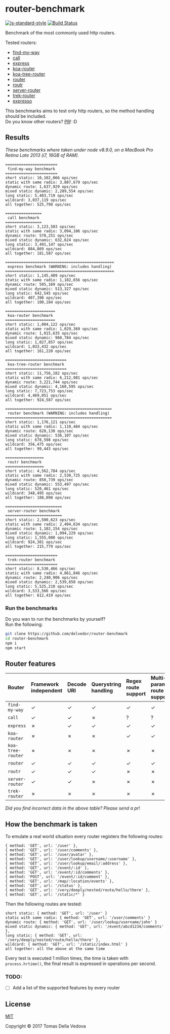 # router-benchmark

[![js-standard-style](https://img.shields.io/badge/code%20style-standard-brightgreen.svg?style=flat)](http://standardjs.com/) [![Build Status](https://travis-ci.org/delvedor/router-benchmark.svg?branch=master)](https://travis-ci.org/delvedor/router-benchmark)

Benchmark of the most commonly used http routers.

Tested routers:

- [find-my-way](https://github.com/delvedor/find-my-way)
- [call](https://github.com/hapijs/call)
- [express](https://www.npmjs.com/package/express)
- [koa-router](https://github.com/alexmingoia/koa-router)
- [koa-tree-router](https://github.com/steambap/koa-tree-router)
- [router](https://github.com/pillarjs/router)
- [routr](https://github.com/yahoo/routr)
- [server-router](https://github.com/yoshuawuyts/server-router)
- [trek-router](https://www.npmjs.com/package/trek-router)
- [expresso](https://www.npmjs.com/package/expresso-router)

This benchmarks aims to test only http routers, so the method handling should be included.  
Do you know other routers? [PR](https://github.com/delvedor/router-benchmark/pulls)! :D

<a name="results"></a>
## Results
*These benchmarks where taken under node v8.9.0, on a MacBook Pro Retina Late 2013 (i7, 16GB of RAM).*

```
=======================
 find-my-way benchmark
=======================
short static: 10,102,066 ops/sec
static with same radix: 3,887,679 ops/sec
dynamic route: 1,637,929 ops/sec
mixed static dynamic: 2,289,554 ops/sec
long static: 5,403,719 ops/sec
wildcard: 3,037,119 ops/sec
all together: 525,798 ops/sec

================
 call benchmark
================
short static: 3,123,503 ops/sec
static with same radix: 3,094,106 ops/sec
dynamic route: 578,251 ops/sec
mixed static dynamic: 632,624 ops/sec
long static: 3,491,147 ops/sec
wildcard: 884,869 ops/sec
all together: 181,587 ops/sec

================================================
 express benchmark (WARNING: includes handling)
================================================
short static: 1,145,409 ops/sec
static with same radix: 1,102,656 ops/sec
dynamic route: 595,169 ops/sec
mixed static dynamic: 513,327 ops/sec
long static: 642,545 ops/sec
wildcard: 407,398 ops/sec
all together: 100,184 ops/sec

======================
 koa-router benchmark
======================
short static: 1,004,122 ops/sec
static with same radix: 1,029,369 ops/sec
dynamic route: 1,015,635 ops/sec
mixed static dynamic: 968,784 ops/sec
long static: 1,027,857 ops/sec
wildcard: 1,033,432 ops/sec
all together: 161,220 ops/sec

===========================
 koa-tree-router benchmark
===========================
short static: 11,756,182 ops/sec
static with same radix: 6,212,981 ops/sec
dynamic route: 3,221,744 ops/sec
mixed static dynamic: 4,160,595 ops/sec
long static: 7,723,753 ops/sec
wildcard: 4,469,051 ops/sec
all together: 924,587 ops/sec

===============================================
 router benchmark (WARNING: includes handling)
===============================================
short static: 1,176,121 ops/sec
static with same radix: 1,110,484 ops/sec
dynamic route: 628,130 ops/sec
mixed static dynamic: 536,107 ops/sec
long static: 678,598 ops/sec
wildcard: 356,475 ops/sec
all together: 99,443 ops/sec

=================
 routr benchmark
=================
short static: 4,562,784 ops/sec
static with same radix: 2,530,725 ops/sec
dynamic route: 850,739 ops/sec
mixed static dynamic: 553,497 ops/sec
long static: 520,461 ops/sec
wildcard: 348,495 ops/sec
all together: 108,098 ops/sec

=========================
 server-router benchmark
=========================
short static: 2,500,623 ops/sec
static with same radix: 2,404,634 ops/sec
dynamic route: 1,102,154 ops/sec
mixed static dynamic: 1,094,229 ops/sec
long static: 1,555,080 ops/sec
wildcard: 924,381 ops/sec
all together: 215,779 ops/sec

=======================
 trek-router benchmark
=======================
short static: 8,530,466 ops/sec
static with same radix: 4,861,846 ops/sec
dynamic route: 2,240,906 ops/sec
mixed static dynamic: 2,539,650 ops/sec
long static: 5,525,210 ops/sec
wildcard: 3,533,566 ops/sec
all together: 612,419 ops/sec
```

### Run the benchmarks
Do you wan to run the benchmarks by yourself?  
Run the following:
```bash
git clone https://github.com/delvedor/router-benchmark
cd router-benchmark
npm i
npm start
```

<a name="features"></a>
## Router features
| Router | Framework independent    | Decode URI    | Querystring handling   |  Regex route support | Multi-parametric route support |  Max parameter length |
| :------------ | :------------ | :------------ | :--------------------- | :------------------- |:------------------------------ |:--------------------- |
| `find-my-way` | &#10003; | &#10003; | &#10003; | &#10003; | &#10003; | &#10003; |
| `call` | &#10003;  | &#10003; | &#10007; | ? | ? | ? |
| `express` | &#10007;  | &#10003; | &#10003; | &#10003; | &#10003; | &#10007; |
| `koa-router` | &#10007;  | &#10007; | &#10007; | &#10003; | &#10003; | &#10007; |
| `koa-tree-router` | &#10007; | &#10007; | &#10007; | &#10007; | &#10007; | &#10007;  |
| `router` | &#10003;  | &#10003; | &#10003; | &#10003; | &#10003; | &#10007; |
| `routr` | &#10003; | &#10003; | &#10003; | &#10007; | &#10007; | &#10007; |
| `server-router` | &#10003; | &#10003; | &#10007; | &#10007;| &#10007; | &#10007; |
| `trek-router` | &#10007; | &#10007; | &#10007; | &#10007; | &#10007; | &#10007; |

*Did you find incorrect data in the above table? Please send a pr!*

<a name="how"></a>
## How the benchmark is taken

To emulate a real world situation every router registers the following routes:
```
{ method: 'GET', url: '/user' },
{ method: 'GET', url: '/user/comments' },
{ method: 'GET', url: '/user/avatar' },
{ method: 'GET', url: '/user/lookup/username/:username' },
{ method: 'GET', url: '/user/lookup/email/:address' },
{ method: 'GET', url: '/event/:id' },
{ method: 'GET', url: '/event/:id/comments' },
{ method: 'POST', url: '/event/:id/comment' },
{ method: 'GET', url: '/map/:location/events' },
{ method: 'GET', url: '/status' },
{ method: 'GET', url: '/very/deeply/nested/route/hello/there' },
{ method: 'GET', url: '/static/*' }
```
Then the following routes are tested:
```
short static: { method: 'GET', url: '/user' }
static with same radix: { method: 'GET', url: '/user/comments' }
dynamic route: { method: 'GET', url: '/user/lookup/username/john' }
mixed static dynamic: { method: 'GET', url: '/event/abcd1234/comments' },
long static: { method: 'GET', url: '/very/deeply/nested/route/hello/there' },
wildcard: { method: 'GET', url: '/static/index.html' }
all together: all the above at the same time
```
Every test is executed 1 million times, the time is taken with `process.hrtime()`, the final result is expressed in operations per second.

<a name="todo"></a>
### TODO:
- [ ] Add a list of the supported features by every router

<a name="license"></a>
## License

[MIT](https://github.com/delvedor/router-benchmark/blob/master/LICENSE)

Copyright © 2017 Tomas Della Vedova
